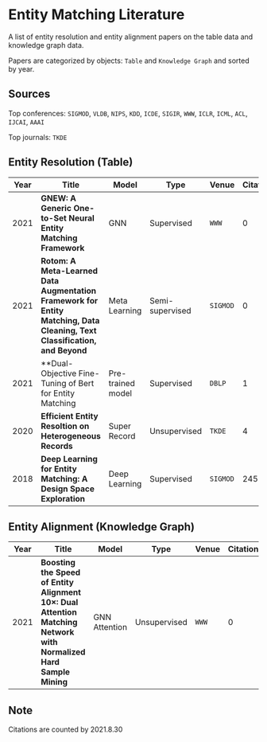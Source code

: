 # Entity Matching Literature

A list of entity resolution and entity alignment papers on the table data and knowledge graph data.

Papers are categorized by objects: ```Table``` and ```Knowledge Graph``` and sorted by year.

## Sources

Top conferences: ```SIGMOD```, ```VLDB```, ```NIPS```, ```KDD```, ```ICDE```, ```SIGIR```, ```WWW```, ```ICLR```, ```ICML```, ```ACL```, ```IJCAI```, ```AAAI```

Top journals: ```TKDE```

## Entity Resolution (Table)

|Year    | Title  | Model | Type | Venue | Citations | Paper | Code |
|-------|--------|--------|--------|--------|--------|--------|--------|
|2021|**GNEW: A Generic One-to-Set Neural Entity Matching Framework**|GNN|Supervised|```WWW```|0|[PDF](https://dl.acm.org/doi/10.1145/3442381.3450119)|[Code](https://github.com/ChenRunjin/GNEM)|
|2021|**Rotom: A Meta-Learned Data Augmentation Framework for Entity Matching, Data Cleaning, Text Classification, and Beyond**|Meta Learning|Semi-supervised|```SIGMOD```|0|[PDF](https://dl.acm.org/doi/10.1145/3448016.3457258)|[Code](https://github.com/megagonlabs/rotom)|
|2021| **Dual-Objective Fine-Tuning of Bert for Entity Matching     | Pre-trained model |Supervised|```DBLP```|1|[PDF](http://www.vldb.org/pvldb/vol14/p1913-peeters.pdf)|[Code](https://github.com/wbsg-uni-mannheim/jointbert)|
|2020|**Efficient Entity Resoltion on Heterogeneous Records**|Super Record|Unsupervised|```TKDE```|4|[PDF](https://ieeexplore.ieee.org/document/8637043)||
|2018|**Deep Learning for Entity Matching: A Design Space Exploration**|Deep Learning|Supervised|```SIGMOD```|245|[PDF](https://dl.acm.org/doi/10.1145/3183713.3196926)|[Code](https://github.com/anhaidgroup/deepmatcher)|

## Entity Alignment (Knowledge Graph)

|Year    | Title  | Model | Type | Venue | Citations | Paper | Code |
|-------|--------|--------|--------|--------|--------|--------|--------|
|2021 | **Boosting the Speed of Entity Alignment 10×: Dual Attention Matching Network with Normalized Hard Sample Mining** | GNN Attention | Unsupervised | ```WWW``` | 0 | [PDF](https://dl.acm.org/doi/10.1145/3442381.3449897) | [Code](https://github.com/MaoXinn/Dual-AMN) |

## Note

Citations are counted by 2021.8.30